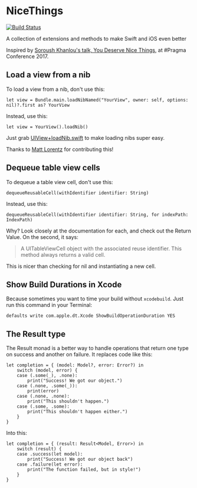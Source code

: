 # NiceThings

[![Build Status](https://travis-ci.org/roadfire/NiceThings.svg?branch=master)](https://travis-ci.org/roadfire/NiceThings)

A collection of extensions and methods to make Swift and iOS even better

Inspired by [Soroush Khanlou's talk, You Deserve Nice Things](https://www.youtube.com/watch?v=KhYfe4R2Es0&index=7&list=PLAVm70iJlMuvrV8Ut6fDQN-_X5AhPFtux), at #Pragma Conference 2017.

## Load a view from a nib
To load a view from a nib, don't use this:

`let view = Bundle.main.loadNibNamed("YourView", owner: self, options: nil)?.first as? YourView`

Instead, use this:

`let view = YourView().loadNib()`

Just grab [UIView+loadNib.swift](https://github.com/roadfire/NiceThings/blob/master/NiceThings/UIView%2BloadNib.swift) to make loading nibs super easy.

Thanks to [Matt Lorentz](https://github.com/mplorentz) for contributing this!

## Dequeue table view cells
To dequeue a table view cell, don't use this:

`dequeueReusableCell(withIdentifier identifier: String)`

Instead, use this:

`dequeueReusableCell(withIdentifier identifier: String, for indexPath: IndexPath)`

Why? Look closely at the documentation for each, and check out the Return Value. On the second, it says:

> A UITableViewCell object with the associated reuse identifier. This method always returns a valid cell.

This is nicer than checking for nil and instantiating a new cell.

## Show Build Durations in Xcode

Because sometimes you want to time your build without `xcodebuild`. Just run this command in your Terminal:

`defaults write com.apple.dt.Xcode ShowBuildOperationDuration YES`

## The Result type

The Result monad is a better way to handle operations that return one type on success and another on failure. It replaces code like this:

```
let completion = { (model: Model?, error: Error?) in
    switch (model, error) {
    case (.some(_), .none):
        print("Success! We got our object.")
    case (.none, .some(_)):
        print(error)
    case (.none, .none):
        print("This shouldn't happen.")
    case (.some, .some):
        print("This shouldn't happen either.")
    }
}
```

Into this:

```
let completion = { (result: Result<Model, Error>) in
    switch (result) {
    case .success(let model):
        print("Success! We got our object back")
    case .failure(let error):
        print("The function failed, but in style!")
    }
}
```
